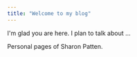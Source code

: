 ```yaml
---
title: "Welcome to my blog"
---
```


I'm glad you are here. I plan to talk about ...

Personal pages of Sharon Patten.
